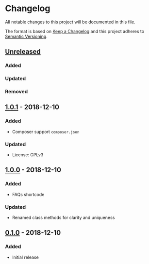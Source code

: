 # Changelog
All notable changes to this project will be documented in this file.

The format is based on [Keep a Changelog](http://keepachangelog.com/en/1.0.0/)
and this project adheres to [Semantic Versioning](http://semver.org/spec/v2.0.0.html).

## [Unreleased]
### Added
### Updated
### Removed

## [1.0.1] - 2018-12-10
### Added
- Composer support `composer.json`

### Updated
- License: GPLv3

## [1.0.0] - 2018-12-10
### Added
- FAQs shortcode

### Updated
- Renamed class methods for clarity and uniqueness

## [0.1.0] - 2018-12-10
### Added
- Initial release


[Unreleased]: https://github.com/monkishtypist/wpcpt-faqs/compare/v1.0.1...HEAD
[1.0.1]: https://github.com/monkishtypist/wpcpt-faqs/releases/tag/v1.0.1
[1.0.0]: https://github.com/monkishtypist/wpcpt-faqs/releases/tag/v1.0.0
[0.1.0]: https://github.com/monkishtypist/wpcpt-faqs/releases/tag/v0.1.0
